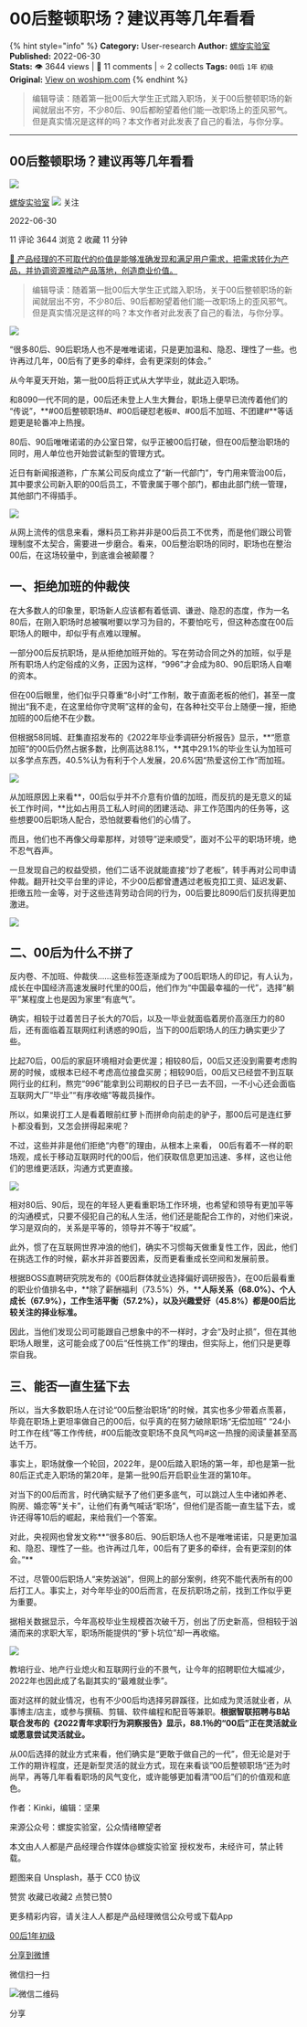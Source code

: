 # 00后整顿职场？建议再等几年看看
{% hint style="info" %}
**Category:** User-research
**Author:** [螺旋实验室](https://www.woshipm.com/u/1442901)
**Published:** 2022-06-30  
**Stats:** 👁️ 3644 views | 💬 11 comments | ⭐ 2 collects
**Tags:** `00后` `1年` `初级`
**Original:** [View on woshipm.com](https://www.woshipm.com/user-research/5506924.html)
{% endhint %}
> 编辑导读：随着第一批00后大学生正式踏入职场，关于00后整顿职场的新闻就层出不穷，不少80后、90后都盼望着他们能一改职场上的歪风邪气。但是真实情况是这样的吗？本文作者对此发表了自己的看法，与你分享。

---

## 00后整顿职场？建议再等几年看看

[![](https://image.woshipm.com/wp-files/2022/06/OkAZF3EOvdAPOx2hmOB8.png!/both/72x72)](https://www.woshipm.com/u/1442901)

[螺旋实验室](https://www.woshipm.com/u/1442901) ![](https://static.woshipm.com/tag/1122_1@2x.png) 关注

2022-06-30

11 评论 3644 浏览 2 收藏 11 分钟

[🔗 产品经理的不可取代的价值是能够准确发现和满足用户需求，把需求转化为产品，并协调资源推动产品落地，创造商业价值。](https://ke.qidianla.com/courses/90pm)

> 编辑导读：随着第一批00后大学生正式踏入职场，关于00后整顿职场的新闻就层出不穷，不少80后、90后都盼望着他们能一改职场上的歪风邪气。但是真实情况是这样的吗？本文作者对此发表了自己的看法，与你分享。

![](https://image.woshipm.com/wp-files/2022/06/aoxqnjMUHamBB3ZRZTQ6.jpg)

“很多80后、90后职场人也不是唯唯诺诺，只是更加温和、隐忍、理性了一些。也许再过几年，00后有了更多的牵绊，会有更深刻的体会。”

从今年夏天开始，第一批00后将正式从大学毕业，就此迈入职场。

和8090一代不同的是，00后还未登上人生大舞台，职场上便早已流传着他们的 “传说”，**#00后整顿职场#、#00后硬怼老板#、#00后不加班、不团建#**等话题更是轮番冲上热搜。

80后、90后唯唯诺诺的办公室日常，似乎正被00后打破，但在00后整治职场的同时，用人单位也开始尝试新型的管理方式。

近日有新闻报道称，广东某公司反向成立了“新一代部门”，专门用来管治00后，其中要求公司新入职的00后员工，不管隶属于哪个部门，都由此部门统一管理，其他部门不得插手。

![](https://image.woshipm.com/wp-files/2022/06/OuQN244UIjcu48dOldR6.png)

从网上流传的信息来看，爆料员工称并非是00后员工不优秀，而是他们跟公司管理制度不太契合，需要进一步磨合。看来，00后整治职场的同时，职场也在整治00后，在这场较量中，到底谁会被颠覆？

## 一、拒绝加班的仲裁侠

在大多数人的印象里，职场新人应该都有着低调、谦逊、隐忍的态度，作为一名80后，在刚入职场时总被嘱咐要以学习为目的，不要怕吃亏，但这种态度在00后职场人的眼中，却似乎有点难以理解。

一部分00后反抗职场，是从拒绝加班开始的。写在劳动合同之外的加班，似乎是所有职场人约定俗成的义务，正因为这样，“996”才会成为80、90后职场人自嘲的资本。

但在00后眼里，他们似乎只尊重“8小时”工作制，敢于直面老板的他们，甚至一度抛出“我不走，在这里给你守灵啊”这样的金句，在各种社交平台上随便一搜，拒绝加班的00后绝不在少数。

但根据58同城、赶集直招发布的《2022年毕业季调研分析报告》显示，**“愿意加班”的00后仍然占据多数，比例高达88.1%，**其中29.1%的毕业生认为加班可以多学点东西，40.5%认为有利于个人发展，20.6%因“热爱这份工作”而加班。

![](https://image.woshipm.com/wp-files/2022/06/WM7SkEqYtWnWepIB8YS5.png)

从加班原因上来看**，00后似乎并不介意有价值的加班，而反抗的是无意义的延长工作时间，**比如占用员工私人时间的团建活动、非工作范围内的任务等，这些想要00后职场人配合，恐怕就要看他们的心情了。

而且，他们也不再像父母辈那样，对领导”逆来顺受”，面对不公平的职场环境，绝不忍气吞声。

一旦发现自己的权益受损，他们二话不说就能直接“炒了老板”，转手再对公司申请仲裁。翻开社交平台里的评论，不少00后都曾遭遇过老板克扣工资、延迟发薪、拒缴五险一金等，对于这些违背劳动合同的行为，00后要比8090后们反抗得更加激进。

![](https://image.woshipm.com/wp-files/2022/06/HJfCKlUryGRAnrCj3x0W.jpeg)

## 二、00后为什么不拼了

反内卷、不加班、仲裁侠……这些标签逐渐成为了00后职场人的印记，有人认为，成长在中国经济高速发展时代里的00后，他们作为“中国最幸福的一代”，选择“躺平”某程度上也是因为家里“有底气”。

确实，相较于过着苦日子长大的70后，以及一毕业就面临着房价高涨压力的80后，还有面临着互联网红利诱惑的90后，当下的00后职场人的压力确实更少了些。

比起70后，00后的家庭环境相对会更优渥；相较80后，00后又还没到需要考虑购房的时候，或根本已经不考虑高位接盘买房；相较90后，00后又已经尝不到互联网行业的红利，熬完“996”能拿到公司期权的日子已一去不回，一不小心还会面临互联网大厂“毕业”“有序收缩”等裁员操作。

所以，如果说打工人是看着眼前红萝卜而拼命向前走的驴子，那00后可是连红萝卜都没看到，又怎会拼得起来呢？

不过，这些并非是他们拒绝“内卷”的理由，从根本上来看， 00后有着不一样的职场观，成长于移动互联网时代的00后，他们获取信息更加迅速、多样，这也让他们的思维更活跃，沟通方式更直接。

![](https://image.woshipm.com/wp-files/2022/06/R0GhGOgJbDD01VJHathC.jpeg)

相对80后、90后，现在的年轻人更看重职场工作环境，也希望和领导有更加平等的沟通模式，只要不侵犯自己的私人生活，他们还是能配合工作的，对他们来说，学习是双向的，关系是平等的，领导并不等于“权威”。

此外，惯了在互联网世界冲浪的他们，确实不习惯每天做重复性工作，因此，他们在挑选工作的时候，薪水并非首要因素，反而更看重成长空间和发展前景。

根据BOSS直聘研究院发布的《00后群体就业选择偏好调研报告》，在00后最看重的职业价值排名中，**除了薪酬福利（73.5%）外，****人际关系（68.0%）、个人成长（67.9%），工作生活平衡（57.2%），以及兴趣爱好（45.8%）都是00后比较关注的择业标准。**

因此，当他们发现公司可能跟自己想象中的不一样时，才会“及时止损”，但在其他职场人眼里，这可能会成了00后“任性挑工作”的理由，但实际上，他们只是更尊崇自我。

## 三、能否一直生猛下去

所以，当大多数职场人在讨论“00后整治职场”的时候，其实也多少带着点羡慕，毕竟在职场上更坦率做自己的00后，似乎真的在努力破除职场“无偿加班” “24小时工作在线”等工作传统，#00后能改变职场不良风气吗#这一热搜的阅读量甚至高达千万。

事实上，职场就像一个轮回，2022年，是00后踏入职场的第一年，却也是第一批80后正式走入职场的第20年，是第一批90后开启职业生涯的第10年。

对当下的00后而言，时代确实赋予了他们更多底气，可以跳过人生中诸如养老、购房、婚恋等“关卡”，让他们有勇气喊话“职场”，但他们是否能一直生猛下去，或许还得等10后的崛起，来给我们一个答案。

对此，央视网也曾发文称**“很多80后、90后职场人也不是唯唯诺诺，只是更加温和、隐忍、理性了一些。也许再过几年，00后有了更多的牵绊，会有更深刻的体会。”**

不过，尽管00后职场人“来势汹汹”，但网上的部分案例，终究不能代表所有的00后打工人。事实上，对今年毕业的00后而言，在反抗职场之前，找到工作似乎更为重要。

据相关数据显示，今年高校毕业生规模首次破千万，创出了历史新高，但相较于汹涌而来的求职大军，职场所能提供的“萝卜坑位”却一再收缩。

![](https://image.woshipm.com/wp-files/2022/06/1B6H0rDpSMUDg28lwTKv.jpeg)

教培行业、地产行业熄火和互联网行业的不景气，让今年的招聘职位大幅减少，2022年也因此成了名副其实的“最难就业季”。

面对这样的就业情况，也有不少00后均选择另辟蹊径，比如成为灵活就业者，从事博主/店主，或参与撰稿、剪辑、软件编程和配音等兼职。**根据智联招聘与B站联合发布的《2022青年求职行为洞察报告》显示，88.1％的“00后”正在灵活就业或愿意尝试灵活就业。**

从00后选择的就业方式来看，他们确实是“更敢于做自己的一代”，但无论是对于工作的期许程度，还是新型灵活的就业方式，现在来看谈”00后整顿职场“还为时尚早，再等几年看看职场的风气变化，或许能够更加看清”00后”们的价值观和底色。

作者：Kinki，编辑：坚果

来源公众号：螺旋实验室，公众情绪瞭望者

本文由人人都是产品经理合作媒体@螺旋实验室 授权发布，未经许可，禁止转载。

题图来自 Unsplash，基于 CC0 协议

赞赏 收藏已收藏2 点赞已赞0

更多精彩内容，请关注人人都是产品经理微信公众号或下载App

[00后](https://www.woshipm.com/tag/00%e5%90%8e)[1年](https://www.woshipm.com/tag/1%e5%b9%b4)[初级](https://www.woshipm.com/tag/%e5%88%9d%e7%ba%a7)

[分享到微博](https://service.weibo.com/share/share.php?appkey=2775287854&title=00后整顿职场？建议再等几年看看&url=https://www.woshipm.com/user-research/5506924.html&pic=https://image.woshipm.com/wp-files/2022/06/aoxqnjMUHamBB3ZRZTQ6.jpg)

微信扫一扫

![微信二维码](https://api.pwmqr.com/qrcode/create/?url=https://www.woshipm.com/user-research/5506924.html)

分享